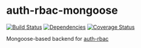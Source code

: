 # auth-rbac-mongoose

[![Build Status](https://travis-ci.org/alex94puchades/node-auth-rbac-mongoose.svg?branch=master)](https://travis-ci.org/alex94puchades/node-auth-rbac-mongoose)
[![Dependencies](https://david-dm.org/alex94puchades/node-auth-rbac-mongoose.svg)](https://david-dm.org/alex94puchades/node-auth-rbac-mongoose)
[![Coverage Status](https://coveralls.io/repos/alex94puchades/node-auth-rbac-mongoose/badge.svg)](https://coveralls.io/r/alex94puchades/node-auth-rbac-mongoose)

Mongoose-based backend for [auth-rbac](https://github.com/alex94puchades/node-auth-rbac.git)
